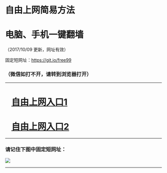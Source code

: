 ﻿# 自由上网简易方法

# 电脑、手机一键翻墙

（2017/10/09 更新，网址有效）

固定短网址：https://git.io/free99

### （微信如打不开，请转到浏览器打开）


***





# &nbsp;&nbsp; <a href="http://ft167432220.fwq-tz-1001.info/fwqtz01.html?t=100900110005 " target="_blank">自由上网入口1</a>
# &nbsp;&nbsp; <a href="http://ft2419615891.fwq-tz-1002.info/fwqtz02.html?t=100900123985 " target="_blank">自由上网入口2</a>
***

### 请记住下图中固定短网址：

<img src="https://s3-us-west-2.amazonaws.com/fwq-1001/yjfq-20170905okok.png" /> 


***

